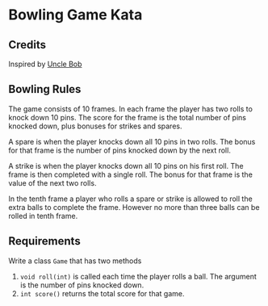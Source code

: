 # Bowling Game Kata
## Credits
Inspired by [Uncle Bob](http://www.butunclebob.com/ArticleS.UncleBob.TheBowlingGameKata)

## Bowling Rules
The game consists of 10 frames. In each frame the player has two rolls to knock down 10 pins. The score for the frame is the total number of pins knocked down, plus bonuses for strikes and spares.

A spare is when the player knocks down all 10 pins in two rolls. The bonus for that frame is the number of pins knocked down by the next roll.

A strike is when the player knocks down all 10 pins on his first roll. The frame is then completed with a single roll. The bonus for that frame is the value of the next two rolls.

In the tenth frame a player who rolls a spare or strike is allowed to roll the extra balls to complete the frame. However no more than three balls can be rolled in tenth frame.

## Requirements
Write a class `Game` that has two methods

1. `void roll(int)` is called each time the player rolls a ball. The argument is the number of pins knocked down.
2. `int score()` returns the total score for that game.